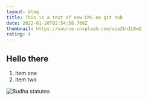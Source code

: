 ```yaml
---
layout: blog
title: This is a test of new CMS on git hub
date: 2022-01-26T02:54:58.766Z
thumbnail: https://source.unsplash.com/usa2khILRwQ
rating: 4
---
```

## Hello there

1. item one
2. item two

![Budha statutes](https://source.unsplash.com/F7-qfLPUAi8 "Title for mid page picture")